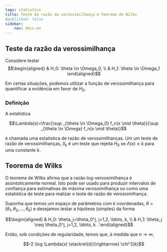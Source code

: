 ```yaml
---
tags: statistics
title: Teste da razão da verossimilhança e Teorema de Wilks
#published: false
sidebar:
    nav: docs-en
---
```


## Teste da razão da verossimilhança

Considere testar
$$\begin{aligned}
& H_0: \theta \in \Omega_0, \\
& H_1: \theta \in \Omega_1 
\end{aligned}$$

Em certas situações, podemos utilizar a função de verossimilhança para quantificar a evidência em favor de $H_0$.

### Definição

A estatística

$$\Lambda(x)=\frac{\sup _{\theta \in \Omega_0} f_n(x \mid \theta)}{\sup _{\theta \in \Omega} f_n(x \mid \theta)}$$

é chamada uma estatística de razão de verossimilhanças. Um um teste de razão de verossimilhanças, $\delta_k$ é um teste que rejeita $H_0$ se $\Lambda(x) \leq k$ para uma constante $k$.

## Teorema de Wilks

O teorema de Wilks afirma que a razão log-verossimilhança é assintoticamente normal. Isto pode ser usado para produzir intervalos de confiança para estimativas de máxima verossimilhança ou como uma estatística de teste para realizar o teste de razão de verossimilhança.

Suponha que temos um espaço de parâmetros com $k$ coordenadas, $\theta=\left(\theta_1, \theta_2, \ldots, \theta_k\right)$ e desejamos testar a hipótese (simples) da forma

$$\begin{aligned}
& H_0: \theta_j=\theta_0^j, j=1,2, \ldots, k, \\
& H_1: \theta_j \neq \theta_0^j, j=1,2, \ldots, k .
\end{aligned}$$

Então, sob condições de regularidade, temos que, à medida que $n \rightarrow \infty$,

$$-2 \log \Lambda(x) \stackrel{d}{\rightarrow} \chi^2(k)$$
